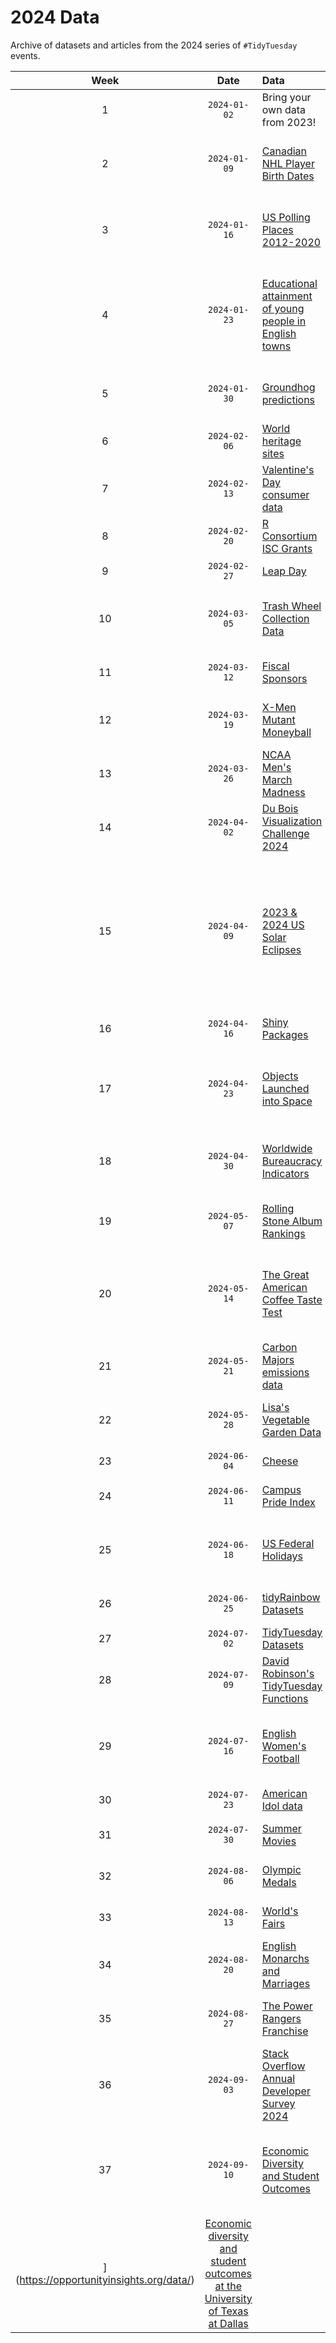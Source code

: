 # 2024 Data

Archive of datasets and articles from the 2024 series of `#TidyTuesday` events.

| Week | Date | Data | Source | Article
| :---: | :---: | :--- | :--- | :---|
| 1 | `2024-01-02` | Bring your own data from 2023! | | |
| 2 | `2024-01-09` | [Canadian NHL Player Birth Dates](2024-01-09/readme.md) | [Statistics Canada](https://www150.statcan.gc.ca/t1/tbl1/en/tv.action?pid=1310041501&pickMembers%5B0%5D=3.1&cubeTimeFrame.startYear=1991&cubeTimeFrame.endYear=2022&referencePeriods=19910101%2C20220101), [NHL team list endpoint](https://api.nhle.com/stats/rest/en/team), [NHL API](https://api-web.nhle.com/v1/) | [Are Birth Dates Still Destiny for Canadian NHL Players?](https://jlaw.netlify.app/2023/12/04/are-birth-dates-still-destiny-for-canadian-nhl-players/) |
| 3 | `2024-01-16` | [US Polling Places 2012-2020](2024-01-16/readme.md) | [Center for Public Integrity](https://github.com/PublicI/us-polling-places) | [National data release sheds light on past polling place changes](https://publicintegrity.org/politics/elections/ballotboxbarriers/data-release-sheds-light-on-past-polling-place-changes/) |
| 4 | `2024-01-23` | [Educational attainment of young people in English towns](2024-01-23/readme.md) | [The UK Office for National Statistics](https://www.ons.gov.uk/file?uri=/peoplepopulationandcommunity/educationandchildcare/datasets/educationalattainmentofyoungpeopleinenglishtownsdata/200708201819/youngpeoplesattainmentintownsreferencetable1.xlsx) | [Why do children and young people in smaller towns do better academically than those in larger towns?](https://www.ons.gov.uk/peoplepopulationandcommunity/educationandchildcare/articles/whydochildrenandyoungpeopleinsmallertownsdobetteracademicallythanthoseinlargertowns/2023-07-25) |
| 5 | `2024-01-30` | [Groundhog predictions](2024-01-30/readme.md) | [Groundhog-day.com API](https://groundhog-day.com/api) | [Groundhog-day.com Predictions by Year](https://groundhog-day.com/predictions) |
| 6 | `2024-02-06` | [World heritage sites](2024-02-06/readme.md) | [UNESCO World Heritage Sites](https://whc.unesco.org/en/list) | [1 dataset 100 visualizations](https://100.datavizproject.com/) |
| 7 | `2024-02-13` | [Valentine's Day consumer data](2024-02-13/readme.md) | [Valentine's Days consumer survey data](https://www.kaggle.com/datasets/infinator/happy-valentines-day-2022) | [National Retail Federation Valentine's Day Data Center](https://nrf.com/research-insights/holiday-data-and-trends/valentines-day/valentines-day-data-center) |
| 8 | `2024-02-20` | [R Consortium ISC Grants](2024-02-20/readme.md) | [R Consortium ISC Funded Projects](https://www.r-consortium.org/all-projects/awarded-projects) | [R Consortium ISC Call for Proposals 2024](https://www.r-consortium.org/blog/2024/02/08/r-consortium-infrastructure-steering-committee-isc-grant-program-accepting-proposals-starting-march-1st) |
| 9 | `2024-02-27` | [Leap Day](2024-02-27/readme.md) | [Wikipedia: February 29](https://en.wikipedia.org/wiki/February_29) | [Wikipedia: February 29](https://en.wikipedia.org/wiki/February_29) |
| 10 | `2024-03-05` | [Trash Wheel Collection Data](2024-03-05/readme.md) | [Healthy Harbor Trash Wheel Collection Data](https://docs.google.com/spreadsheets/d/1b8Lbe-z3PNb3H8nSsSjrwK2B0ReAblL2/edit#gid=1143432795) | [Mr. Trash Wheel](https://www.mrtrashwheel.com/) | 
| 11 | `2024-03-12` | [Fiscal Sponsors](2024-03-12/readme.md) | [Fiscal Sponsor Directory](https://fiscalsponsordirectory.org/?page_id=1330) | [Fiscal Sponsor Directory facts](https://fiscalsponsordirectory.org/?page_id=95) | 
| 12 | `2024-03-19` | [X-Men Mutant Moneyball](2024-03-19/readme.md) | [Mutant Moneyball Data](https://github.com/EliCash82/mutantmoneyball) | [Mutant moneyball: a data-driven ultimate X-Men](https://rallyrd.com/mutant-moneyball-a-data-driven-ultimate-x-men/) | 
| 13 | `2024-03-26` | [NCAA Men's March Madness](2024-03-26/readme.md) | [Men's March Madness Data](https://www.kaggle.com/datasets/nishaanamin/march-madness-data) | [Bracketology: predicting March Madness](https://www.kaggle.com/code/nishaanamin/bracketology-predicting-march-madness) | 
| 14 | `2024-04-02` | [Du Bois Visualization Challenge 2024](2024-04-02/readme.md) | [Week 10 Data ](https://raw.githubusercontent.com/ajstarks/dubois-data-portraits/master/challenge/2024/challenge10/data.csv) | [Du Bois Visualization Challenge: 2024](https://github.com/ajstarks/dubois-data-portraits/blob/master/challenge/2024/README.md) | 
| 15 | `2024-04-09` | [2023 & 2024 US Solar Eclipses](2024-04-09/readme.md) | [NASA's Scientific Visualization Studio cities-eclipse-2024.json](https://svs.gsfc.nasa.gov/vis/a000000/a005000/a005073/cities-eclipse-2024.json), [NASA's Scientific Visualization Studio cities-eclipse-2023.json](https://svs.gsfc.nasa.gov/vis/a000000/a005000/a005073/cities-eclipse-2023.json) | [The 2023 and 2024 Solar Eclipses: Map and Data](https://svs.gsfc.nasa.gov/5073) | 
| 16 | `2024-04-16` | [Shiny Packages](2024-04-16/readme.md) | [shiny on CRAN](https://cran.r-project.org/package=shiny) | [ShinyConf2024: The Future is Shiny](https://www.shinyconf.com/) | 
| 17 | `2024-04-23` | [Objects Launched into Space](2024-04-23/readme.md) | [Our World in Data: Annual number of objects launched into space](https://ourworldindata.org/grapher/yearly-number-of-objects-launched-into-outer-space) | [UN Office for Outer Space Affairs: Online index of objects launched into outer space](https://www.unoosa.org/oosa/osoindex/search-ng.jspx) | 
| 18 | `2024-04-30` | [Worldwide Bureaucracy Indicators](2024-04-30/readme.md) | [World Bank Data Catalog: Worldwide Bureaucracy Indicators](https://datacatalog.worldbank.org/search/dataset/0038132) | [Introducing the Worldwide Bureaucracy Indicators](https://blogs.worldbank.org/en/developmenttalk/introducing-worldwide-bureaucracy-indicators) | 
| 19 | `2024-05-07` | [Rolling Stone Album Rankings](2024-05-07/readme.md) | [Rolling Stone 500](https://docs.google.com/spreadsheets/d/1c_Tdnm7S1oo8R9UNtdCVIY7bYASmf_cvMynOJTpKuHA/edit#gid=0) | [What Makes an Album the Greatest of All Time](https://pudding.cool/2024/03/greatest-music/) | 
| 20 | `2024-05-14` | [The Great American Coffee Taste Test](2024-05-14/readme.md) | [James Hoffmann and Cometeer Great American Coffee Taste Test Survey](https://bit.ly/gacttCSV) | [Great American Coffee Taste Test Breakdown](https://rmckeon.medium.com/great-american-coffee-taste-test-breakdown-7f3fdcc3c41d) | 
| 21 | `2024-05-21` | [Carbon Majors emissions data](2024-05-21/readme.md) | [CarbonMajors dataset](https://carbonmajors.org/Downloads) | [CarbonMajors](https://carbonmajors.org/) | 
| 22 | `2024-05-28` | [Lisa's Vegetable Garden Data](2024-05-28/readme.md) | [{gardenR} package](https://github.com/llendway/gardenR) | [Macalester College COMP/STAT 112 Tutorials](https://ds112-lendway.netlify.app/) | 
| 23 | `2024-06-04` | [Cheese](2024-06-04/readme.md) | [cheese.com](https://www.cheese.com/alphabetical/) | [cheese.com site and blog](https://www.cheese.com/) | 
| 24 | `2024-06-11` | [Campus Pride Index](2024-06-11/readme.md) | [Campus Pride Index search results](https://campusprideindex.org/searchresults/display/0) | [Campus Pride Index](https://campusprideindex.org) | 
| 25 | `2024-06-18` | [US Federal Holidays](2024-06-18/readme.md) | [Wikipedia Federal holidays in the United States](https://en.wikipedia.org/wiki/Federal_holidays_in_the_United_States) | [Wikipedia Federal holidays in the United States](https://en.wikipedia.org/wiki/Federal_holidays_in_the_United_States) | 
| 26 | `2024-06-25` | [tidyRainbow Datasets](2024-06-25/readme.md) | [tidyRainbow LGBTQ Movie Database](https://raw.githubusercontent.com/r-lgbtq/tidyrainbow/main/data/LGBTQ-movie-database/movieData.csv) | [tidyRainbow Datasets](https://github.com/r-lgbtq/tidyrainbow/tree/main) | 
| 27 | `2024-07-02` | [TidyTuesday Datasets](2024-07-02/readme.md) | [ttmeta package](https://github.com/r4ds/ttmeta) | [ttmeta package](https://r4ds.github.io/ttmeta/) |  
| 28 | `2024-07-09` | [David Robinson's TidyTuesday Functions](2024-07-09/readme.md) | [funspotr examples](https://raw.githubusercontent.com/brshallo/funspotr-examples/main/data/funs/drob-tidy-tuesdays-funs-20220114.csv) | [Network Visualizations of Code Collections](https://www.bryanshalloway.com/2022/03/17/network-plots-of-code-collections-funspotr-part-3/) |  
| 29 | `2024-07-16` | [English Women's Football](2024-07-16/readme.md) | [The English Women's Football (EWF) Database, May 2024](https://github.com/probjects/ewf-database) | [The English Women's Football (EWF) Database, May 2024](https://github.com/probjects/ewf-database) |  
| 30 | `2024-07-23` | [American Idol data](2024-07-23/readme.md) | [American Idol data](https://github.com/kkakey/American_Idol) | [American Idol data](https://github.com/kkakey/American_Idol) |  
| 31 | `2024-07-30` | [Summer Movies](2024-07-30/readme.md) | [IMDb non-commercial datasets](https://developer.imdb.com/non-commercial-datasets/) | [IMDb's 2023 Summer Movie Guide](https://www.imdb.com/list/ls569932833) |  
| 32 | `2024-08-06` | [Olympic Medals](2024-08-06/readme.md) | [Kaggle Olypmic history data](https://www.kaggle.com/heesoo37/120-years-of-olympic-history-athletes-and-results) | [Financial Times Tokyo Olypmics analysis](https://ig.ft.com/tokyo-olympics-alternative-medal-table/) |
| 33 | `2024-08-13` | [World's Fairs](2024-08-13/readme.md) | [List of world expositions (Wikipedia)](https://en.wikipedia.org/wiki/List_of_world_expositions) | [World's fair (Wikipedia)](https://en.wikipedia.org/wiki/World%27s_fair) |  
| 34 | `2024-08-20` | [English Monarchs and Marriages](2024-08-20/readme.md) | [A list of Monarchs by marriage](https://www.ianvisits.co.uk/articles/a-list-of-monarchs-by-marriage-6857/) | [monarchs and marriages](github.com/frankiethull/english_monarch_marriages) |  
| 35 | `2024-08-27` | [The Power Rangers Franchise](2024-08-27/readme.md) | [Power Rangers: Seasons and episodes data](https://www.kaggle.com/datasets/karetnikovn/power-rangers-dataset/data) | [National Power Rangers Day (August 28)](https://www.nationaldaycalendar.com/national-day/national-power-rangers-day-august-28) |  
| 36 | `2024-09-03` | [Stack Overflow Annual Developer Survey 2024](2024-09-03/readme.md) | [Stack Overflow Annual Developer Survey 2024](https://survey.stackoverflow.co/) | [Stack Overflow Annual Developer Survey Results](https://survey.stackoverflow.co/2024/) |  
| 37 | `2024-09-10` | [Economic Diversity and Student Outcomes](2024-09-10/readme.md) | [Opportunity Insights: College-Level Data for 139 Selective American Colleges
](https://opportunityinsights.org/data/) | [Economic diversity and student outcomes at the University of Texas at Dallas](https://www.nytimes.com/interactive/projects/college-mobility/university-of-texas-at-dallas) |  
